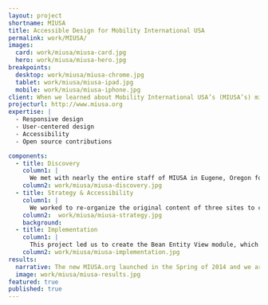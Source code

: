 ```yaml
---
layout: project
shortname: MIUSA
title: Accessible Design for Mobility International USA
permalink: work/MIUSA/
images:
  card: work/miusa/miusa-card.jpg
  hero: work/miusa/miusa-hero.jpg
breakpoints:
  desktop: work/miusa/miusa-chrome.jpg
  tablet: work/miusa/miusa-ipad.jpg
  mobile: work/miusa/miusa-iphone.jpg
client: When we learned about Mobility International USA’s (MIUSA’s) mission, we were eager to get involved. MIUSA works to provide disabled youth with resources and connections for traveling abroad. We built a site that served the needs of their constituency while also alleviating the backend issues that their web team faced in one of the most accessibility-focused projects we’ve undertaken.
projecturl: http://www.miusa.org
expertise: |
  - Responsive design
  - User-centered design
  - Accessibility
  - Open source contributions

components:
  - title: Discovery
    column1: |
      We met with nearly the entire staff of MIUSA in Eugene, Oregon for discovery. It was clear to see early on in the process that site visitor accessibility was paramount to the project, and we needed to ensure that the content was digestible for vision impaired visitors. 
    column2: work/miusa/miusa-discovery.jpg
  - title: Strategy & Accessibility
    column1: |
      We worked to re-organize the original content of three sites to create one  site, which hosted the massive resource library powered by Apache Solr for a smooth search experience. We used Wave, a Firefox tool, to evaluate each page’s overall accessibility. We invested a lot of time in making sure MIUSA’s resource library worked with screen readers. MIUSA’s accessibility consultant advised us on which contrasting colors would provide the best visibility for visually impaired visitors. Those colors were incorporated into the overall design.
    column2:  work/miusa/miusa-strategy.jpg
    background:
  - title: Implementation
    column1: |
      This project led us to create the Bean Entity View module, which allowed us to place portions of content in different regions on the site. The site’s content is compatible with screen readers and the contrasting color palette we used made the site easily viewable by visitors with impaired vision. To top it off, all of MIUSA’s resources were compiled into a single library housed in one site instead of three.
    column2: work/miusa/miusa-implementation.jpg
results:
  narrative: The new MIUSA.org launched in the Spring of 2014 and we are in the process of measuring its success.
  image: work/miusa/miusa-results.jpg
featured: true
published: true
---
```



